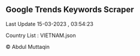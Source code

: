 

## Google Trends Keywords Scraper 
 
Last Update 15-03-2023 , 03:54:23

Country List :
VIETNAM.json



© Abdul Muttaqin 
